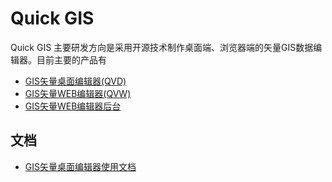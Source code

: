 # Quick GIS

Quick GIS 主要研发方向是采用开源技术制作桌面端、浏览器端的矢量GIS数据编辑器。目前主要的产品有
- [GIS矢量桌面编辑器(QVD)](https://github.com/quick-gis/quick-vector-desktop)
- [GIS矢量WEB编辑器(QVW)](https://github.com/quick-gis/quick-vector-editor-web)
- [GIS矢量WEB编辑器后台](https://github.com/quick-gis/quick-vector-backend)



## 文档
- [GIS矢量桌面编辑器使用文档](/desktop-doc/)

